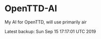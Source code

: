 # OpenTTD-AI
My AI for OpenTTD, will use primarily air

Latest backup: Sun Sep 15 17:17:01 UTC 2019

